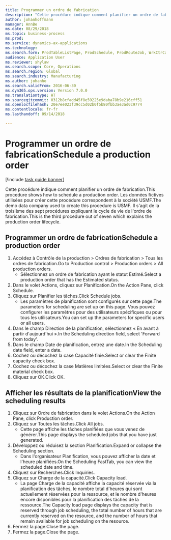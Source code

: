 ```yaml
--- 
title: Programmer un ordre de fabrication
description: "Cette procédure indique comment planifier un ordre de fabrication."
author: johanhoffmann
manager: AnnBe
ms.date: 08/29/2018
ms.topic: business-process
ms.prod: 
ms.service: dynamics-ax-applications
ms.technology: 
ms.search.form: ProdTableListPage, ProdSchedule, ProdRouteJob, WrkCtrCapResSum
audience: Application User
ms.reviewer: shylaw
ms.search.scope: Core, Operations
ms.search.region: Global
ms.search.industry: Manufacturing
ms.author: johanho
ms.search.validFrom: 2016-06-30
ms.dyn365.ops.version: Version 7.0.0
ms.translationtype: HT
ms.sourcegitcommit: 0312b8cfadd45f8e59225e9daba78b9e216cff51
ms.openlocfilehash: 20e7ee023f39cc5d02b0f5b80fbb3ae3ad0c9774
ms.contentlocale: fr-fr
ms.lasthandoff: 09/14/2018

---
```

# <a name="schedule-a-production-order"></a><span data-ttu-id="3d034-103">Programmer un ordre de fabrication</span><span class="sxs-lookup"><span data-stu-id="3d034-103">Schedule a production order</span></span>

[!include [task guide banner](../../includes/task-guide-banner.md)]

<span data-ttu-id="3d034-104">Cette procédure indique comment planifier un ordre de fabrication.</span><span class="sxs-lookup"><span data-stu-id="3d034-104">This procedure shows how to schedule a production order.</span></span> <span data-ttu-id="3d034-105">Les données fictives utilisées pour créer cette procédure correspondent à la société USMF.</span><span class="sxs-lookup"><span data-stu-id="3d034-105">The demo data company used to create this procedure is USMF.</span></span> <span data-ttu-id="3d034-106">Il s'agit de la troisième des sept procédures expliquant le cycle de vie de l'ordre de fabrication.</span><span class="sxs-lookup"><span data-stu-id="3d034-106">This is the third procedure out of seven which explains the production order lifecycle.</span></span>


## <a name="schedule-a-production-order"></a><span data-ttu-id="3d034-107">Programmer un ordre de fabrication</span><span class="sxs-lookup"><span data-stu-id="3d034-107">Schedule a production order</span></span>
1. <span data-ttu-id="3d034-108">Accédez à Contrôle de la production > Ordres de fabrication > Tous les ordres de fabrication.</span><span class="sxs-lookup"><span data-stu-id="3d034-108">Go to Production control > Production orders > All production orders.</span></span>
    * <span data-ttu-id="3d034-109">Sélectionnez un ordre de fabrication ayant le statut Estimé.</span><span class="sxs-lookup"><span data-stu-id="3d034-109">Select a production order that has the Estimated status.</span></span>  
2. <span data-ttu-id="3d034-110">Dans le volet Actions, cliquez sur Planification.</span><span class="sxs-lookup"><span data-stu-id="3d034-110">On the Action Pane, click Schedule.</span></span>
3. <span data-ttu-id="3d034-111">Cliquez sur Planifier les tâches.</span><span class="sxs-lookup"><span data-stu-id="3d034-111">Click Schedule jobs.</span></span>
    * <span data-ttu-id="3d034-112">Les paramètres de planification sont configurés sur cette page.</span><span class="sxs-lookup"><span data-stu-id="3d034-112">The parameters for scheduling are set up on this page.</span></span> <span data-ttu-id="3d034-113">Vous pouvez configurer les paramètres pour des utilisateurs spécifiques ou pour tous les utilisateurs.</span><span class="sxs-lookup"><span data-stu-id="3d034-113">You can set up the parameters for specific users or all users.</span></span>  
4. <span data-ttu-id="3d034-114">Dans le champ Direction de la planification, sélectionnez « En avant à partir d'aujourd'hui ».</span><span class="sxs-lookup"><span data-stu-id="3d034-114">In the Scheduling direction field, select 'Forward from today'.</span></span>
5. <span data-ttu-id="3d034-115">Dans le champ Date de planification, entrez une date.</span><span class="sxs-lookup"><span data-stu-id="3d034-115">In the Scheduling date field, enter a date.</span></span>
6. <span data-ttu-id="3d034-116">Cochez ou décochez la case Capacité finie.</span><span class="sxs-lookup"><span data-stu-id="3d034-116">Select or clear the Finite capacity check box.</span></span>
7. <span data-ttu-id="3d034-117">Cochez ou décochez la case Matières limitées.</span><span class="sxs-lookup"><span data-stu-id="3d034-117">Select or clear the Finite material check box.</span></span>
8. <span data-ttu-id="3d034-118">Cliquez sur OK.</span><span class="sxs-lookup"><span data-stu-id="3d034-118">Click OK.</span></span>

## <a name="view-the-scheduling-results"></a><span data-ttu-id="3d034-119">Afficher les résultats de la planification</span><span class="sxs-lookup"><span data-stu-id="3d034-119">View the scheduling results</span></span>
1. <span data-ttu-id="3d034-120">Cliquez sur Ordre de fabrication dans le volet Actions.</span><span class="sxs-lookup"><span data-stu-id="3d034-120">On the Action Pane, click Production order.</span></span>
2. <span data-ttu-id="3d034-121">Cliquez sur Toutes les tâches.</span><span class="sxs-lookup"><span data-stu-id="3d034-121">Click All jobs.</span></span>
    * <span data-ttu-id="3d034-122">Cette page affiche les tâches planifiées que vous venez de générer.</span><span class="sxs-lookup"><span data-stu-id="3d034-122">This page displays the scheduled jobs that you have just generated.</span></span>  
3. <span data-ttu-id="3d034-123">Développez ou réduisez la section Planification.</span><span class="sxs-lookup"><span data-stu-id="3d034-123">Expand or collapse the Scheduling section.</span></span>
    * <span data-ttu-id="3d034-124">Dans l'organisateur Planification, vous pouvez afficher la date et l'heure planifiées.</span><span class="sxs-lookup"><span data-stu-id="3d034-124">On the Scheduling FastTab, you can view the scheduled date and time.</span></span>  
4. <span data-ttu-id="3d034-125">Cliquez sur Recherches.</span><span class="sxs-lookup"><span data-stu-id="3d034-125">Click Inquiries.</span></span>
5. <span data-ttu-id="3d034-126">Cliquez sur Charge de la capacité.</span><span class="sxs-lookup"><span data-stu-id="3d034-126">Click Capacity load.</span></span>
    * <span data-ttu-id="3d034-127">La page Charge de la capacité affiche la capacité réservée via la planification des tâches, le nombre total d'heures qui sont actuellement réservées pour la ressource, et le nombre d'heures encore disponibles pour la planification des tâches de la ressource.</span><span class="sxs-lookup"><span data-stu-id="3d034-127">The Capacity load page displays the capacity that is reserved through job scheduling, the total number of hours that are currently reserved on the resource, and the number of hours that remain available for job scheduling on the resource.</span></span>  
6. <span data-ttu-id="3d034-128">Fermez la page.</span><span class="sxs-lookup"><span data-stu-id="3d034-128">Close the page.</span></span>
7. <span data-ttu-id="3d034-129">Fermez la page.</span><span class="sxs-lookup"><span data-stu-id="3d034-129">Close the page.</span></span>


